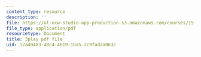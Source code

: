```yaml
---
content_type: resource
description: ''
file: https://ol-ocw-studio-app-production.s3.amazonaws.com/courses/15-390-new-enterprises-spring-2013/12a4948348c446191ba52c9fadaa063c_cHgbCAHQgbU.pdf
file_type: application/pdf
resourcetype: Document
title: 3play pdf file
uid: 12a49483-48c4-4619-1ba5-2c9fadaa063c
---
```

